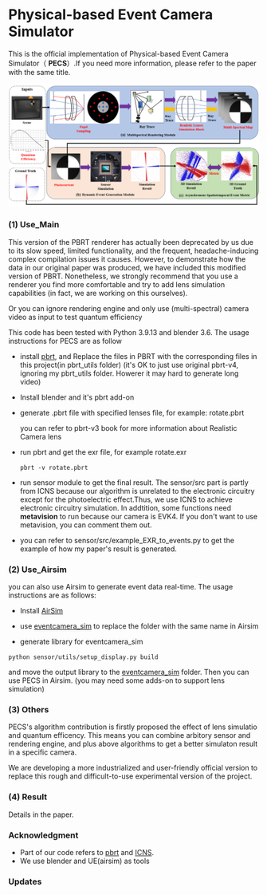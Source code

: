 # Physical-based Event Camera Simulator

This is the official implementation of Physical-based Event Camera Simulator（ **PECS**）.If you need more information, please refer to the paper with the same title.

![Image](.\output\backbone.jpg)



### (1) Use_Main
This version of the PBRT renderer has actually been deprecated by us due to its slow speed, limited functionality, and the frequent, headache-inducing complex compilation issues it causes. However, to demonstrate how the data in our original paper was produced, we have included this modified version of PBRT. Nonetheless, we strongly recommend that you use a renderer you find more comfortable and try to add lens simulation capabilities (in fact, we are working on this ourselves).

Or you can ignore rendering engine and only use (multi-spectral) camera video as input to test quantum efficiency

This code has been tested with Python 3.9.13 and blender 3.6. The usage instructions for PECS are as follow

- install <a href="https://github.com/mmp/pbrt-v4">pbrt</a>, and Replace the files in PBRT with the corresponding files in this project(in pbrt_utils folder)
(it's OK to just use original pbrt-v4, ignoring my pbrt_utils folder. Howerer it may hard to generate long video)

- Install blender and it's pbrt add-on

- generate .pbrt file with specified lenses file,  for example: rotate.pbrt

  you can refer to pbrt-v3 book for more information about Realistic Camera lens

- run pbrt and get the exr file, for example rotate.exr

  ```
  pbrt -v rotate.pbrt
  ```

- run sensor module to get the final result. The sensor/src part is partly from ICNS because our algorithm is unrelated to the electronic circuitry except for the photoelectric effect.Thus, we use ICNS to achieve electronic circuitry simulation. In addtition, some functions need **metavision** to run because our camera is EVK4. If you don't want to use metavision, you can comment them out.

- you can refer to sensor/src/example_EXR_to_events.py to get the example of how my paper's result is generated.

### (2) Use_Airsim

you can also use Airsim to generate event data real-time. The usage instructions are as follows:

- Install <a href="https://github.com/microsoft/AirSim">AirSim</a>

- use  [eventcamera_sim](airsim\eventcamera_sim)  to replace the folder with the same name in Airsim

- generate library for eventcamera_sim

```
python sensor/utils/setup_display.py build
```

and move the output library to the [eventcamera_sim](airsim\eventcamera_sim)  folder. Then you can use PECS in Airsim.
(you may need some adds-on to support lens simulation)

### (3) Others

PECS's algorithm contribution is firstly proposed the effect of lens simulatio and quantum efficency. This means you can combine arbitory sensor and rendering engine, and plus above algorithms to get a better simulaton result in a specific camera.

We are developing a more industrialized and user-friendly official version to replace this rough and difficult-to-use experimental version of the project.

### (4) Result

Details in the paper.

### Acknowledgment

-  Part of our code refers to <a href="https://github.com/mmp/pbrt-v4">pbrt</a>  and  <a href="https://github.com/neuromorphicsystems/IEBCS">ICNS</a>.
-  We use blender and UE(airsim) as tools


### Updates
